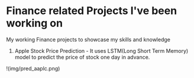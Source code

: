 # Finance related Projects I've been working on

My working Finance projects to showcase my skills and knowledge

1. Apple Stock Price Prediction - It uses LSTM(Long Short Term Memory) model to predict the price of stock one day in advance.

!(img/pred_aaplc.png)
